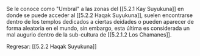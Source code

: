 
Se le conoce como "Umbral" a las zonas del [[5.2.1 Kay Suyukuna]] en donde se puede acceder al [[5.2.2 Haqak Suyukuna]], suelen encontrarse dentro de los templos dedicados a ciertas deidades o pueden aparecer de forma aleatoria en el mundo, sin embargo, esta última es considerada un mal augurio dentro de la sub-cultura de [[5.2.1.2 Los Chamanes]].


Regresar: [[5.2.2 Haqak Suyukuna]]